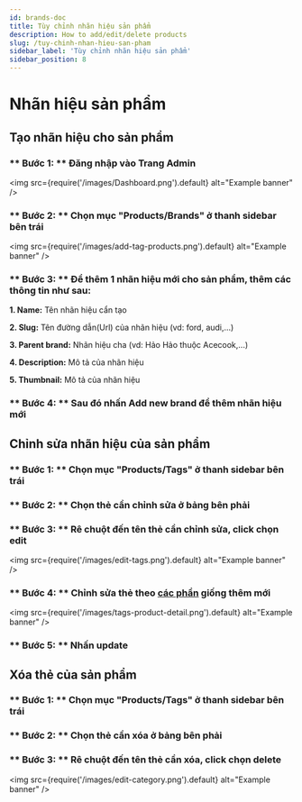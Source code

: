 ```yaml
---
id: brands-doc
title: Tùy chỉnh nhãn hiệu sản phẩm
description: How to add/edit/delete products
slug: /tuy-chinh-nhan-hieu-san-pham
sidebar_label: 'Tùy chỉnh nhãn hiệu sản phẩm'
sidebar_position: 8
---
```


# Nhãn hiệu sản phẩm

## Tạo nhãn hiệu cho sản phẩm

### ** Bước 1: ** Đăng nhập vào Trang Admin

<!-- ![Dashboad admin images](/images/Dashboard.png) -->
<img
  src={require('/images/Dashboard.png').default}
  alt="Example banner"
/>

### ** Bước 2: ** Chọn mục "Products/Brands" ở thanh sidebar bên trái

<img
  src={require('/images/add-tag-products.png').default}
  alt="Example banner"
/>

### ** Bước 3: ** Để thêm 1 nhãn hiệu mới cho sản phẩm, thêm các thông tin như sau:
**1. Name:** Tên nhãn hiệu cẩn tạo

**2. Slug:** Tên đường dẫn(Url) của nhãn hiệu (vd: ford, audi,...)

**3. Parent brand:** Nhãn hiệu cha (vd: Hảo Hảo thuộc Acecook,...)

**4. Description:** Mô tả của nhãn hiệu

**5. Thumbnail:** Mô tả của nhãn hiệu

### ** Bước 4: ** Sau đó nhấn Add new brand để thêm nhãn hiệu mới


## Chỉnh sửa nhãn hiệu của sản phẩm

### ** Bước 1: ** Chọn mục "Products/Tags" ở thanh sidebar bên trái

### ** Bước 2: ** Chọn thẻ cần chỉnh sửa ở bảng bên phải

### ** Bước 3: ** Rê chuột đến tên thẻ cần chỉnh sửa, click chọn edit

<img
  src={require('/images/edit-tags.png').default}
  alt="Example banner"
/>

### ** Bước 4: ** Chỉnh sửa thẻ theo [các phần](/docs/tuy-chinh-gan-the-san-pham#-bước-3--để-thêm-1-thẻ-mới-cho-sản-phẩm-thêm-các-thông-tin-như-sau) giống thêm mới

<img
  src={require('/images/tags-product-detail.png').default}
  alt="Example banner"
/>

### ** Bước 5: ** Nhấn update

## Xóa thẻ của sản phẩm

### ** Bước 1: ** Chọn mục "Products/Tags" ở thanh sidebar bên trái

### ** Bước 2: ** Chọn thẻ cần xóa ở bảng bên phải

### ** Bước 3: ** Rê chuột đến tên thẻ cần xóa, click chọn delete

<img
  src={require('/images/edit-category.png').default}
  alt="Example banner"
/>




